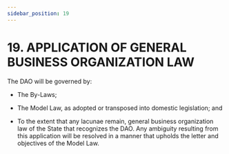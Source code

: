 ```yaml
---
sidebar_position: 19
---
```


# 19.  APPLICATION OF GENERAL BUSINESS ORGANIZATION LAW

 
The DAO will be governed by: 

* The By-Laws;

* The Model Law, as adopted or transposed into domestic legislation; and

* To the extent that any lacunae remain, general business organization law of the State that recognizes the DAO. Any ambiguity resulting from this application will be resolved in a manner that upholds the letter and objectives of the Model Law.

